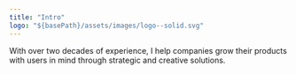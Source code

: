 ```yaml
---
title: "Intro"
logo: "${basePath}/assets/images/logo--solid.svg"
---
```


With over two decades of experience, I help companies grow their products
with users in mind through strategic and creative solutions.

